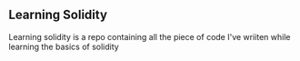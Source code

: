 ## Learning Solidity 

Learning solidity is a repo containing all the piece of code I've wriiten while learning the basics of solidity